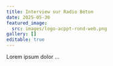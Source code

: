 ```yaml
---
title: Interview sur Radio Béton
date: 2025-05-30
featured_image:
  src: images/logo-acppt-rond-web.png
gallery: []
editable: true
---
```

Lorem ipsum dolor ...
